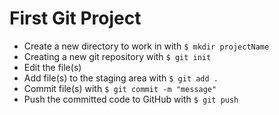 # First Git Project

- Create a new directory to work in with `$ mkdir projectName`
- Creating a new git repository with `$ git init`
- Edit the file(s)
- Add file(s) to the staging area with `$ git add .`
- Commit file(s) with `$ git commit -m "message"`
- Push the committed code to GitHub with `$ git push`